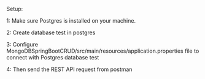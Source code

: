Setup:

1: Make sure Postgres is installed on your machine.

2: Create database test in postgres

3: Configure MongoDBSpringBootCRUD/src/main/resources/application.properties file to connect with Postgres database test

4: Then send the REST API request from postman